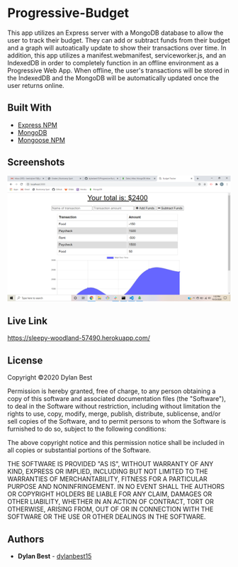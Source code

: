 # Progressive-Budget
This app utilizes an Express server with a MongoDB database to allow the user to track their budget. They can add or subtract funds from their budget and a graph will autoatically update to show their transactions over time. In addition, this app utilizes a manifest.webmanifest, serviceworker.js, and an IndexedDB in order to completely function in an offline environment as a Progressive Web App. When offline, the user's transactions will be stored in the IndexedDB and the MongoDB will be automatically updated once the user returns online.

## Built With
- <a href="https://www.npmjs.com/package/express">Express NPM</a>
- <a href="https://www.mongodb.com/">MongoDB</a>
- <a href="https://www.npmjs.com/package/mongoose">Mongoose NPM</a>

## Screenshots
![Progressive-Budget](screenshot-hw13.png)

## Live Link
https://sleepy-woodland-57490.herokuapp.com/

## License
Copyright ©2020 Dylan Best

Permission is hereby granted, free of charge, to any person obtaining a copy of this software and associated documentation files (the "Software"), to deal in the Software without restriction, including without limitation the rights to use, copy, modify, merge, publish, distribute, sublicense, and/or sell copies of the Software, and to permit persons to whom the Software is furnished to do so, subject to the following conditions:

The above copyright notice and this permission notice shall be included in all copies or substantial portions of the Software.

THE SOFTWARE IS PROVIDED "AS IS", WITHOUT WARRANTY OF ANY KIND, EXPRESS OR IMPLIED, INCLUDING BUT NOT LIMITED TO THE WARRANTIES OF MERCHANTABILITY, FITNESS FOR A PARTICULAR PURPOSE AND NONINFRINGEMENT. IN NO EVENT SHALL THE AUTHORS OR COPYRIGHT HOLDERS BE LIABLE FOR ANY CLAIM, DAMAGES OR OTHER LIABILITY, WHETHER IN AN ACTION OF CONTRACT, TORT OR OTHERWISE, ARISING FROM, OUT OF OR IN CONNECTION WITH THE SOFTWARE OR THE USE OR OTHER DEALINGS IN THE SOFTWARE.

## Authors
- **Dylan Best** - [dylanbest15](https://github.com/dylanbest15)